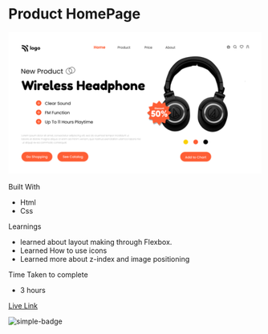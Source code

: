 # Product HomePage

![Image](./7.png)

Built With
- Html
- Css

Learnings
- learned about layout making through Flexbox.
- Learned How to use icons
- Learned more about z-index and image positioning

Time Taken to complete
- 3 hours

[Live Link](https://hemanth-headphone-page.netlify.app)

![simple-badge](https://img.shields.io/badge/HTML-CSS-green)